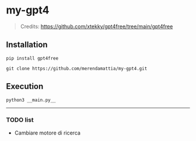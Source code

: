 # my-gpt4

> Credits: https://github.com/xtekky/gpt4free/tree/main/gpt4free

## Installation
```
pip install gpt4free
```
```
git clone https://github.com/merendamattia/my-gpt4.git
```

## Execution
```
python3 __main.py__
```

---

### TODO list
- Cambiare motore di ricerca